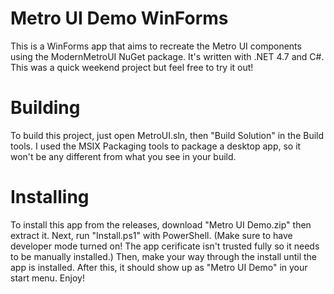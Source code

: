 # Metro UI Demo WinForms
This is a WinForms app that aims to recreate the Metro UI components using the ModernMetroUI NuGet package. It's written with .NET 4.7 and C#. This was a quick weekend project but feel free to try it out!
# Building
To build this project, just open MetroUI.sln, then "Build Solution" in the Build tools. I used the MSIX Packaging tools to package a desktop app, so it won't be any different from what you see in your build. 
# Installing
To install this app from the releases, download "Metro UI Demo.zip" then extract it. Next, run "Install.ps1" with PowerShell. (Make sure to have developer mode turned on! The app cerificate isn't trusted fully so it needs to be manually installed.) Then, make your way through the install until the app is installed. After this, it should show up as "Metro UI Demo" in your start menu. Enjoy!
